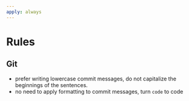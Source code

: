 ```yaml
---
apply: always
---
```


# Rules

## Git
- prefer writing lowercase commit messages, do not capitalize the beginnings of the sentences.
- no need to apply formatting to commit messages, turn `code` to code